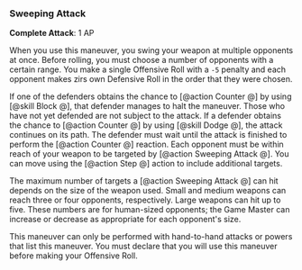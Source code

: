 ### Sweeping Attack
**Complete Attack**: 1 AP

When you use this maneuver, you swing your weapon at multiple opponents at once. Before rolling, you must choose a number of opponents with a certain range. You make a single Offensive Roll with a `-5` penalty and each opponent makes zirs own Defensive Roll in the order that they were chosen. 

If one of the defenders obtains the chance to [@action Counter @] by using [@skill Block @], that defender manages to halt the maneuver. Those who have not yet defended are not subject to the attack. If a defender obtains the chance to [@action Counter @] by using [@skill Dodge @], the attack continues on its path. The defender must wait until the attack is finished to perform the [@action Counter @] reaction. Each opponent must be within reach of your weapon to be targeted by [@action Sweeping Attack @]. You can move using the [@action Step @] action to include additional targets.

The maximum number of targets a [@action Sweeping Attack @] can hit depends on the size of the weapon used. Small and medium weapons can reach three or four opponents, respectively. Large weapons can hit up to five. These numbers are for human-sized opponents; the Game Master can increase or decrease as appropriate for each opponent's size.

This maneuver can only be performed with hand-to-hand attacks or powers that list this maneuver. You must declare that you will use this maneuver before making your Offensive Roll.